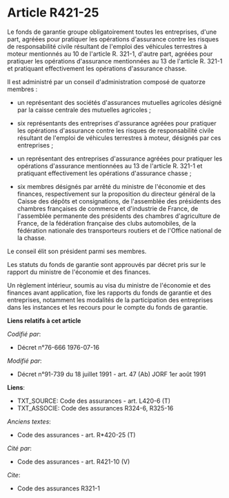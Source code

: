 # Article R421-25

Le fonds de garantie groupe obligatoirement toutes les entreprises, d'une part, agréées pour pratiquer les opérations
d'assurance contre les risques de responsabilité civile résultant de l'emploi des véhicules terrestres à moteur mentionnés au
10 de l'article R. 321-1, d'autre part, agréées pour pratiquer les opérations d'assurance mentionnées au 13 de l'article R.
321-1 et pratiquant effectivement les opérations d'assurance chasse.

Il est administré par un conseil d'administration composé de quatorze membres :

- un représentant des sociétés d'assurances mutuelles agricoles désigné par la caisse centrale des mutuelles agricoles ;

- six représentants des entreprises d'assurance agréées pour pratiquer les opérations d'assurance contre les risques de
responsabilité civile résultant de l'emploi de véhicules terrestres à moteur, désignés par ces entreprises ;

- un représentant des entreprises d'assurance agréées pour pratiquer les opérations d'assurance mentionnées au 13 de
l'article R. 321-1 et pratiquant effectivement les opérations d'assurance chasse ;

- six membres désignés par arrêté du ministre de l'économie et des finances, respectivement sur la proposition du directeur
général de la Caisse des dépôts et consignations, de l'assemblée des présidents des chambres françaises de commerce et
d'industrie de France, de l'assemblée permanente des présidents des chambres d'agriculture de France, de la fédération
française des clubs automobiles, de la fédération nationale des transporteurs routiers et de l'Office national de la chasse.

Le conseil élit son président parmi ses membres.

Les statuts du fonds de garantie sont approuvés par décret pris sur le rapport du ministre de l'économie et des finances.

Un règlement intérieur, soumis au visa du ministre de l'économie et des finances avant application, fixe les rapports du
fonds de garantie et des entreprises, notamment les modalités de la participation des entreprises dans les instances et les
recours pour le compte du fonds de garantie.

**Liens relatifs à cet article**

_Codifié par_:

  - Décret n°76-666 1976-07-16

_Modifié par_:

  - Décret n°91-739 du 18 juillet 1991 - art. 47 (Ab) JORF 1er août 1991

**Liens**:

  - TXT_SOURCE: Code des assurances - art. L420-6 (T)
  - TXT_ASSOCIE: Code des assurances R324-6, R325-16

_Anciens textes_:

  - Code des assurances - art. R*420-25 (T)

_Cité par_:

  - Code des assurances - art. R421-10 (V)

_Cite_:

  - Code des assurances R321-1
